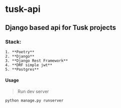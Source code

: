 # tusk-api

## Django based api for Tusk projects

### Stack:

    1. **Poetry**
    2. **Django**
    3. **Django Rest Framework**
    4. **DRF simple jwt**
    5. **Postgres**

#### Usage

> Run dev server

```bash
python manage.py runserver
```
